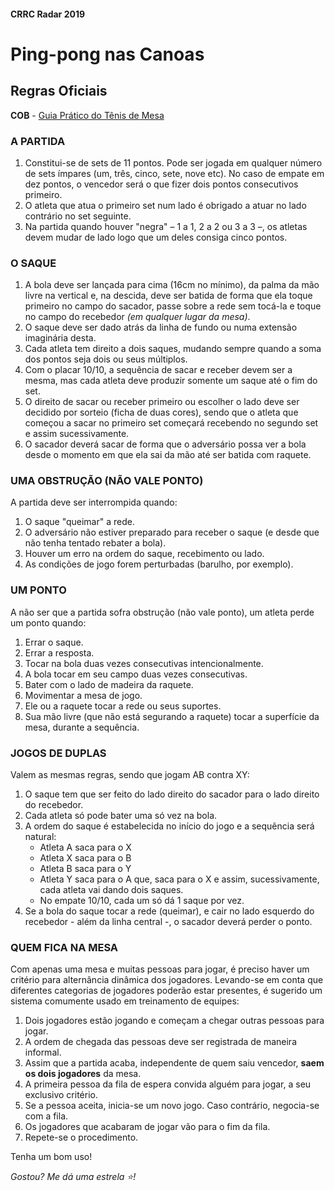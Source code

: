 #### CRRC Radar 2019

# Ping-pong nas Canoas 

## Regras Oficiais

**COB** - [Guia Prático do Tênis de Mesa](https://www.cob.org.br/Handlers/RecuperaDocumento.ashx?codigo=4520)

### A PARTIDA
1. Constitui-se de sets de 11 pontos. Pode ser jogada em qualquer número de
sets ímpares (um, três, cinco, sete, nove etc). No caso de empate em dez
pontos, o vencedor será o que fizer dois pontos consecutivos primeiro.
2. O atleta que atua o primeiro set num lado é obrigado a atuar no lado contrário
no set seguinte.
3. Na partida quando houver "negra" – 1 a 1, 2 a 2 ou 3 a 3 –, os atletas devem
mudar de lado logo que um deles consiga cinco pontos.

### O SAQUE
1. A bola deve ser lançada para cima (16cm no mínimo), da palma da mão livre
na vertical e, na descida, deve ser batida de forma que ela toque primeiro
no campo do sacador, passe sobre a rede sem tocá-la e toque no campo do
recebedor *(em qualquer lugar da mesa)*.
2. O saque deve ser dado atrás da linha de fundo ou numa extensão imaginária
desta.
3. Cada atleta tem direito a dois saques, mudando sempre quando a soma dos
pontos seja dois ou seus múltiplos.
4. Com o placar 10/10, a sequência de sacar e receber devem ser a mesma, mas
cada atleta deve produzir somente um saque até o fim do set.
5. O direito de sacar ou receber primeiro ou escolher o lado deve ser decidido
por sorteio (ficha de duas cores), sendo que o atleta que começou a sacar no
primeiro set começará recebendo no segundo set e assim sucessivamente.
6. O sacador deverá sacar de forma que o adversário possa ver a bola desde o
momento em que ela sai da mão até ser batida com raquete.

### UMA OBSTRUÇÃO (NÃO VALE PONTO)

A partida deve ser interrompida quando:

1. O saque "queimar" a rede.
2. O adversário não estiver preparado para receber o saque (e desde que não
tenha tentado rebater a bola).
3. Houver um erro na ordem do saque, recebimento ou lado.
4. As condições de jogo forem perturbadas (barulho, por exemplo).

### UM PONTO
A não ser que a partida sofra obstrução (não vale ponto), um atleta perde um ponto
quando:

1. Errar o saque.
2. Errar a resposta.
3. Tocar na bola duas vezes consecutivas intencionalmente.
4. A bola tocar em seu campo duas vezes consecutivas.
5. Bater com o lado de madeira da raquete.
6. Movimentar a mesa de jogo.
7. Ele ou a raquete tocar a rede ou seus suportes.
8. Sua mão livre (que não está segurando a raquete) tocar a superfície da mesa,
durante a sequência.

### JOGOS DE DUPLAS
Valem as mesmas regras, sendo que jogam AB contra XY:

1. O saque tem que ser feito do lado direito do sacador para o lado direito do
recebedor.
2. Cada atleta só pode bater uma só vez na bola.
3. A ordem do saque é estabelecida no início do jogo e a sequência será natural:
	- Atleta A saca para o X
	- Atleta X saca para o B
	- Atleta B saca para o Y
	- Atleta Y saca para o A que, saca para o X e assim, sucessivamente, cada
	atleta vai dando dois saques.
	- No empate 10/10, cada um só dá 1 saque por vez.
4. Se a bola do saque tocar a rede (queimar), e cair no lado esquerdo do
recebedor - além da linha central -, o sacador deverá perder o ponto.

### QUEM FICA NA MESA

Com apenas uma mesa e muitas pessoas para jogar, é preciso haver um critério para  alternância dinâmica dos jogadores. Levando-se em conta que diferentes categorias de jogadores poderão estar presentes, é sugerido um sistema comumente usado em treinamento de equipes:

1. Dois jogadores estão jogando e começam a chegar outras pessoas para jogar.
2. A ordem de chegada das pessoas deve ser registrada de maneira informal.
3. Assim que a partida acaba, independente de quem saiu vencedor, **saem os dois jogadores** da mesa.
4. A primeira pessoa da fila de espera convida alguém para jogar, a seu exclusivo critério.
5. Se a pessoa aceita, inicia-se um novo jogo. Caso contrário, negocia-se com a fila.
6. Os jogadores que acabaram de jogar vão para o fim da fila.
7. Repete-se o procedimento.

Tenha um bom uso!

*Gostou? Me dá uma estrela :star:!*

